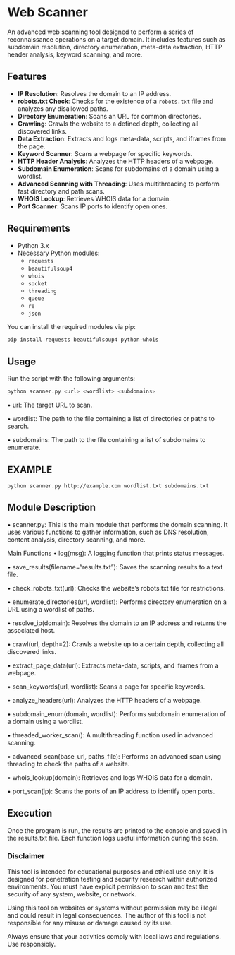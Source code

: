 # Web Scanner

An advanced web scanning tool designed to perform a series of reconnaissance operations on a target domain. It includes features such as subdomain resolution, directory enumeration, meta-data extraction, HTTP header analysis, keyword scanning, and more.

## Features

- **IP Resolution**: Resolves the domain to an IP address.
- **robots.txt Check**: Checks for the existence of a `robots.txt` file and analyzes any disallowed paths.
- **Directory Enumeration**: Scans an URL for common directories.
- **Crawling**: Crawls the website to a defined depth, collecting all discovered links.
- **Data Extraction**: Extracts and logs meta-data, scripts, and iframes from the page.
- **Keyword Scanner**: Scans a webpage for specific keywords.
- **HTTP Header Analysis**: Analyzes the HTTP headers of a webpage.
- **Subdomain Enumeration**: Scans for subdomains of a domain using a wordlist.
- **Advanced Scanning with Threading**: Uses multithreading to perform fast directory and path scans.
- **WHOIS Lookup**: Retrieves WHOIS data for a domain.
- **Port Scanner**: Scans IP ports to identify open ones.

## Requirements

- Python 3.x
- Necessary Python modules:
    - `requests`
    - `beautifulsoup4`
    - `whois`
    - `socket`
    - `threading`
    - `queue`
    - `re`
    - `json`

You can install the required modules via pip:

```bash
pip install requests beautifulsoup4 python-whois
```

## Usage

Run the script with the following arguments:
```bash
python scanner.py <url> <wordlist> <subdomains>
```

• url: The target URL to scan.

• wordlist: The path to the file containing a list of directories or paths to search.

• subdomains: The path to the file containing a list of subdomains to enumerate.

## EXAMPLE

```python scanner.py http://example.com wordlist.txt subdomains.txt```

## Module Description
•	scanner.py: This is the main module that performs the domain scanning. It uses various functions to gather information, such as DNS resolution, content analysis, directory scanning, and more.

Main Functions
•	log(msg): A logging function that prints status messages.

•	save_results(filename=“results.txt”): Saves the scanning results to a text file.

•	check_robots_txt(url): Checks the website’s robots.txt file for restrictions.

•	enumerate_directories(url, wordlist): Performs directory enumeration on a URL using a wordlist of paths.

•	resolve_ip(domain): Resolves the domain to an IP address and returns the associated host.

•	crawl(url, depth=2): Crawls a website up to a certain depth, collecting all discovered links.

•	extract_page_data(url): Extracts meta-data, scripts, and iframes from a webpage.

•	scan_keywords(url, wordlist): Scans a page for specific keywords.

•	analyze_headers(url): Analyzes the HTTP headers of a webpage.

•	subdomain_enum(domain, wordlist): Performs subdomain enumeration of a domain using a wordlist.

•	threaded_worker_scan(): A multithreading function used in advanced scanning.

•	advanced_scan(base_url, paths_file): Performs an advanced scan using threading to check the paths of a website.

•	whois_lookup(domain): Retrieves and logs WHOIS data for a domain.

•	port_scan(ip): Scans the ports of an IP address to identify open ports.

## Execution

Once the program is run, the results are printed to the console and saved in the results.txt file. Each function logs useful information during the scan.

### Disclaimer

This tool is intended for educational purposes and ethical use only. It is designed for penetration testing and security research within authorized environments. You must have explicit permission to scan and test the security of any system, website, or network.

Using this tool on websites or systems without permission may be illegal and could result in legal consequences. The author of this tool is not responsible for any misuse or damage caused by its use.

Always ensure that your activities comply with local laws and regulations. Use responsibly.
